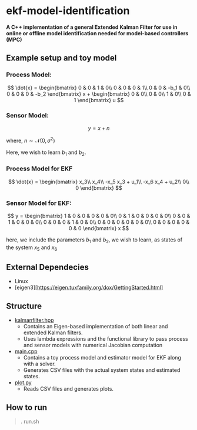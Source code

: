 # ekf-model-identification

**A C++ implementation of a general Extended Kalman Filter for use in online or offline model identification needed for model-based controllers (MPC)**

## Example setup and toy model

### Process Model:

$$
\dot{x} = 
\begin{bmatrix}
0 & 0 & 1 & 0\\
0 & 0 & 0 & 1\\
0 & 0 & -b_1 & 0\\
0 & 0 & 0 & -b_2
\end{bmatrix} x +
\begin{bmatrix}
0 & 0\\
0 & 0\\
1 & 0\\
0 & 1
\end{bmatrix}
u
$$

### Sensor Model:

$$
y = x + n
$$

where, $n \sim \mathcal{N}(0, \sigma^2)$

Here, we wish to learn $b_1$ and $b_2$.

### Process Model for EKF

$$
\dot{x} = 
\begin{bmatrix}
x_3\\
x_4\\
-x_5 x_3 + u_1\\
-x_6 x_4 + u_2\\
0\\
0
\end{bmatrix}
$$

### Sensor Model for EKF:

$$
y = 
\begin{bmatrix}
1 & 0 & 0 & 0 & 0 & 0\\
0 & 1 & 0 & 0 & 0 & 0\\
0 & 0 & 1 & 0 & 0 & 0\\
0 & 0 & 0 & 1 & 0 & 0\\
0 & 0 & 0 & 0 & 0 & 0\\
0 & 0 & 0 & 0 & 0 & 0
\end{bmatrix}
x
$$

here, we include the parameters $b_1$ and $b_2$, we wish to learn, as states of the system $x_5$ and $x_6$ 

## External Dependecies
* Linux
* [eigen3][https://eigen.tuxfamily.org/dox/GettingStarted.html]

## Structure
* [kalmanfilter.hpp](https://github.com/sidd-1234/ekf-model-identification/blob/main/kalmanfilter.hpp)
    * Contains an Eigen-based implementation of both linear and extended Kalman filters.
    * Uses lambda expressions and the functional library to pass process and sensor models with numerical Jacobian computation
* [main.cpp](https://github.com/sidd-1234/cpp-torch-from-scratch/blob/main/main.cpp)
    * Contains a toy process model and estimator model for EKF along with a solver.
    * Generates CSV files with the actual system states and estimated states.
* [plot.py](https://github.com/sidd-1234/cpp-torch-from-scratch/blob/main/plot.py)
    * Reads CSV files and generates plots.

## How to run
> . run.sh
